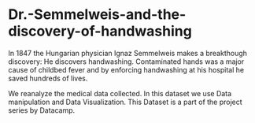 # Dr.-Semmelweis-and-the-discovery-of-handwashing
In 1847 the Hungarian physician Ignaz Semmelweis makes a breakthough discovery: He discovers handwashing. Contaminated hands was a major cause of childbed fever and by enforcing handwashing at his hospital he saved hundreds of lives. 

We reanalyze the medical data collected. In this dataset we use  Data manipulation and Data Visualization. This Dataset is a part of the project series by Datacamp. 
